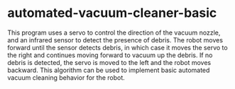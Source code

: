 # automated-vacuum-cleaner-basic
This program uses a servo to control the direction of the vacuum nozzle, and an infrared sensor to detect the presence of debris. The robot moves forward until the sensor detects debris, in which case it moves the servo to the right and continues moving forward to vacuum up the debris. If no debris is detected, the servo is moved to the left and the robot moves backward. This algorithm can be used to implement basic automated vacuum cleaning behavior for the robot.
